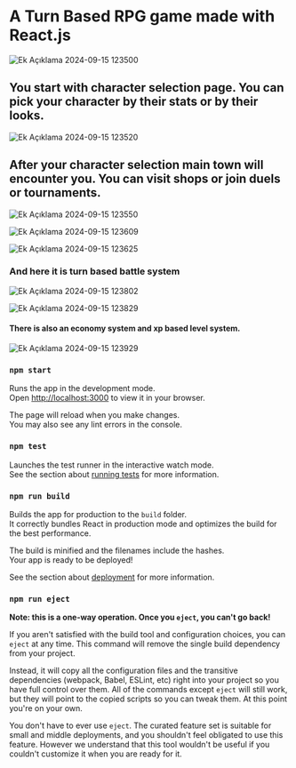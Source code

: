 # A Turn Based RPG game made with React.js

![Ek Açıklama 2024-09-15 123500](https://github.com/user-attachments/assets/92798848-f756-4ced-98d7-cef3799e1685)

## You start with character selection page. You can pick your character by their stats or by their looks.

![Ek Açıklama 2024-09-15 123520](https://github.com/user-attachments/assets/4467c3fe-d46b-4e61-86eb-95a8d82d651f)

## After your character selection main town will encounter you. You can visit shops or join duels or tournaments.

![Ek Açıklama 2024-09-15 123550](https://github.com/user-attachments/assets/c90942b2-079a-441d-99ea-9693404c6954)

![Ek Açıklama 2024-09-15 123609](https://github.com/user-attachments/assets/5c525e3b-bfcd-4478-ab19-e4987d3c7705)

![Ek Açıklama 2024-09-15 123625](https://github.com/user-attachments/assets/5bdbaa4e-e434-475b-9211-90c2bfc2f71b)

### And here it is turn based battle system

![Ek Açıklama 2024-09-15 123802](https://github.com/user-attachments/assets/6e08bd48-a48e-4946-8382-d36924017ac3)

![Ek Açıklama 2024-09-15 123829](https://github.com/user-attachments/assets/3b96cfe8-c11c-4bb6-bcd2-1c110f335030)

#### There is also an economy system and xp based level system.

![Ek Açıklama 2024-09-15 123929](https://github.com/user-attachments/assets/0f6f78cb-ac43-4d5e-9187-b1d958356780)

### `npm start`

Runs the app in the development mode.\
Open [http://localhost:3000](http://localhost:3000) to view it in your browser.

The page will reload when you make changes.\
You may also see any lint errors in the console.

### `npm test`

Launches the test runner in the interactive watch mode.\
See the section about [running tests](https://facebook.github.io/create-react-app/docs/running-tests) for more information.

### `npm run build`

Builds the app for production to the `build` folder.\
It correctly bundles React in production mode and optimizes the build for the best performance.

The build is minified and the filenames include the hashes.\
Your app is ready to be deployed!

See the section about [deployment](https://facebook.github.io/create-react-app/docs/deployment) for more information.

### `npm run eject`

**Note: this is a one-way operation. Once you `eject`, you can't go back!**

If you aren't satisfied with the build tool and configuration choices, you can `eject` at any time. This command will remove the single build dependency from your project.

Instead, it will copy all the configuration files and the transitive dependencies (webpack, Babel, ESLint, etc) right into your project so you have full control over them. All of the commands except `eject` will still work, but they will point to the copied scripts so you can tweak them. At this point you're on your own.

You don't have to ever use `eject`. The curated feature set is suitable for small and middle deployments, and you shouldn't feel obligated to use this feature. However we understand that this tool wouldn't be useful if you couldn't customize it when you are ready for it.
